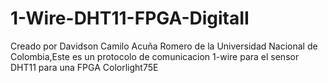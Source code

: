 # 1-Wire-DHT11-FPGA-DigitaII
Creado por Davidson Camilo Acuña Romero de la Universidad Nacional de Colombia,Este es un protocolo de comunicacion 1-wire para el sensor DHT11 para una FPGA Colorlight75E
